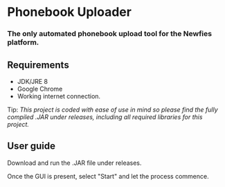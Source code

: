 # Phonebook Uploader
### The only automated phonebook upload tool for the Newfies platform.

## Requirements
* JDK/JRE 8
* Google Chrome
* Working internet connection. 

Tip: *This project is coded with ease of use in mind so please find the fully compiled .JAR under releases, including all required libraries for this project.*

## User guide
Download and run the .JAR file under releases.

Once the GUI is present, select "Start" and let the process commence.

